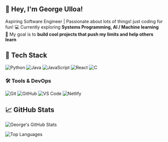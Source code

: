 
## 👋 Hey, I'm George Ulloa! 

 Aspiring Software Engineer |  Passionate about lots of things! just coding for fun!
💻 Currently exploring **Systems Programming, AI / Machine learning**  
🎯 My goal is to **build cool projects that push my limits and help others learn**  


## 🚀 Tech Stack

![Python](https://img.shields.io/badge/Python-3776AB?style=for-the-badge&logo=python&logoColor=white)
![Java](https://img.shields.io/badge/Java-007396?style=for-the-badge&logo=openjdk&logoColor=white)
![JavaScript](https://img.shields.io/badge/JavaScript-F7DF1E?style=for-the-badge&logo=javascript&logoColor=black)
![React](https://img.shields.io/badge/React-61DAFB?style=for-the-badge&logo=react&logoColor=black)
![C](https://img.shields.io/badge/C-A8B9CC?style=for-the-badge&logo=c&logoColor=white)


### 🛠️ Tools & DevOps
![Git](https://img.shields.io/badge/Git-F05032?style=for-the-badge&logo=git&logoColor=white)
![GitHub](https://img.shields.io/badge/GitHub-181717?style=for-the-badge&logo=github&logoColor=white)
![VS Code](https://img.shields.io/badge/VS%20Code-007ACC?style=for-the-badge&logo=visualstudiocode&logoColor=white)
![Netlify](https://img.shields.io/badge/Netlify-00C7B7?style=for-the-badge&logo=netlify&logoColor=white)

## 📈 GitHub Stats

![George's GitHub Stats](https://github-readme-stats.vercel.app/api?username=GeorgeU029&show_icons=true&theme=radical)

![Top Languages](https://github-readme-stats.vercel.app/api/top-langs/?username=GeorgeU029&layout=compact&theme=radical)

